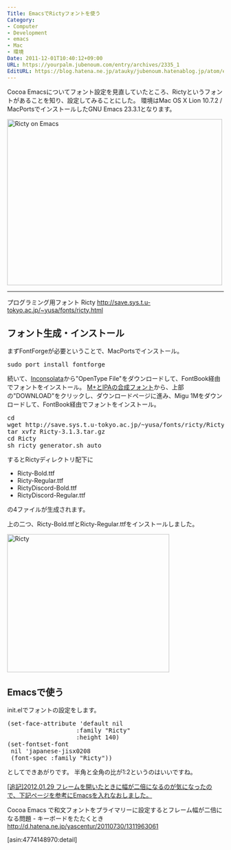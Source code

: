 ```yaml
---
Title: EmacsでRictyフォントを使う
Category:
- Computer
- Development
- emacs
- Mac
- 環境
Date: 2011-12-01T10:40:12+09:00
URL: https://yourpalm.jubenoum.com/entry/archives/2335_1
EditURL: https://blog.hatena.ne.jp/atauky/jubenoum.hatenablog.jp/atom/entry/6653458415120888024
---
```


Cocoa Emacsについてフォント設定を見直していたところ、Rictyというフォントがあることを知り、設定してみることにした。
環境はMac OS X Lion 10.7.2 / MacPortsでインストールしたGNU Emacs 23.3.1となります。

<a class='flickr2tag-img' href='http://www.flickr.com/photo.gne?id=6419454417' title='Ricty on Emacs'><img width='500px' height='386px' src='http://farm8.staticflickr.com/7161/6419454417_26495825f0.jpg' alt='Ricty on Emacs'></a>

<hr />

プログラミング用フォント Ricty
<a href="http://save.sys.t.u-tokyo.ac.jp/~yusa/fonts/ricty.html" title="プログラミング用フォント Ricty">http://save.sys.t.u-tokyo.ac.jp/~yusa/fonts/ricty.html</a>

<!--more-->

<h2>フォント生成・インストール</h2>

まずFontForgeが必要ということで、MacPortsでインストール。
<pre>sudo port install fontforge</pre>


続いて、<a href="http://levien.com/type/myfonts/inconsolata.html" title="Inconsolata">Inconsolata</a>から"OpenType File"をダウンロードして、FontBook経由でフォントをインストール。
<a href="http://mix-mplus-ipa.sourceforge.jp/" title="M+とIPAの合成フォント">M+とIPAの合成フォント</a>から、上部の"DOWNLOAD"をクリックし、ダウンロードページに進み、Migu 1Mをダウンロードして、FontBook経由でフォントをインストール。

<pre>
cd 
wget http://save.sys.t.u-tokyo.ac.jp/~yusa/fonts/ricty/Ricty-3.1.3.tar.gz
tar xvfz Ricty-3.1.3.tar.gz
cd Ricty
sh ricty_generator.sh auto
</pre>

するとRictyディレクトリ配下に
<ul>
        <li>Ricty-Bold.ttf</li>
        <li>Ricty-Regular.ttf</li>
        <li>RictyDiscord-Bold.ttf</li>
        <li>RictyDiscord-Regular.ttf</li>
</ul>
の4ファイルが生成されます。

上の二つ、Ricty-Bold.ttfとRicty-Regular.ttfをインストールしました。

<a class='flickr2tag-img' href='http://www.flickr.com/photo.gne?id=6419454559' title='Ricty'><img width='377px' height='321px' src='http://farm8.staticflickr.com/7025/6419454559_1393494132.jpg' alt='Ricty'></a>


<h2>Emacsで使う</h2>

init.elでフォントの設定をします。

<pre>
(set-face-attribute 'default nil
                   :family "Ricty"
                   :height 140)
(set-fontset-font
 nil 'japanese-jisx0208
 (font-spec :family "Ricty"))
</pre>

としてできあがりです。
半角と全角の比が1:2というのはいいですね。

<ins datetime="2012-01-28T15:32:22+00:00">[追記]2012.01.29
フレームを開いたときに幅が二倍になるのが気になったので、下記ページを参考にEmacsを入れなおしました。

Cocoa Emacs で和文フォントをプライマリーに設定するとフレーム幅が二倍になる問題 - キーボードをたたくとき
<a href="http://d.hatena.ne.jp/yascentur/20110730/1311963061" title="Cocoa Emacs で和文フォントをプライマリーに設定するとフレーム幅が二倍になる問題 - キーボードをたたくとき">http://d.hatena.ne.jp/yascentur/20110730/1311963061</a>
</ins>

[asin:4774148970:detail]
